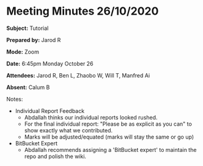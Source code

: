 # Meeting Minutes 26/10/2020

**Subject:** Tutorial

**Prepared by:** Jarod R

**Mode:** Zoom

**Date:** 6:45pm Monday October 26

**Attendees:** Jarod R, Ben L, Zhaobo W,  Will T, Manfred Ai

**Absent:** Calum B


Notes:

* Individual Report Feedback
    * Abdallah thinks our individual reports looked rushed.
    * For the final individual report: "Please be as explicit as you can" to show exactly what we contributed.
    * Marks will be adjusted/equated (marks will stay the same or go up)
* BitBucket Expert
    * Abdallah recommends assigning a 'BitBucket expert' to maintain the repo and polish the wiki.
